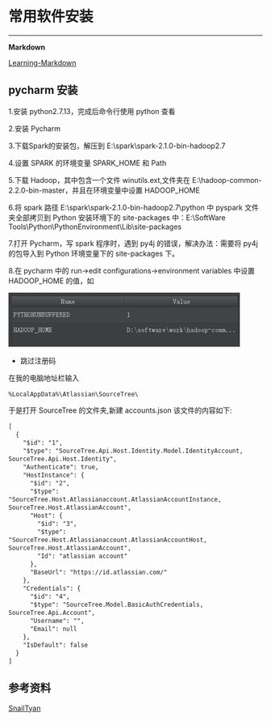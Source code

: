 # 常用软件安装
---

**Markdown**

[Learning-Markdown](http://xianbai.me/learn-md/)

## **pycharm** 安装

1.安装 python2.7.13，完成后命令行使用 python 查看

2.安装 Pycharm

3.下载Spark的安装包，解压到 E:\\spark\\spark-2.1.0-bin-hadoop2.7

4.设置 SPARK 的环境变量 SPARK_HOME 和 Path

5.下载 Hadoop，其中包含一个文件 winutils.ext,文件夹在 E:\\hadoop-common-2.2.0-bin-master，并且在环境变量中设置 HADOOP_HOME

6.将 spark 路径 E:\\spark\\spark-2.1.0-bin-hadoop2.7\\python 中 pyspark 文件夹全部拷贝到 Python 安装环境下的 site-packages 中：E:\\SoftWare Tools\\Python\\PythonEnvironment\\Lib\\site-packages

7.打开 Pycharm，写 spark 程序时，遇到 py4j 的错误，解决办法：需要将 py4j 的包导入到 Python 环境变量下的 site-packages 下。

8.在 pycharm 中的 run->edit configurations->environment variables 中设置 HADOOP_HOME 的值，如

![](../img/hadoop_config.png)

- 跳过注册码

在我的电脑地址栏输入

```
%LocalAppData%\Atlassian\SourceTree\
```

于是打开 SourceTree 的文件夹,新建 accounts.json 该文件的内容如下:

```
[
  {
    "$id": "1",
    "$type": "SourceTree.Api.Host.Identity.Model.IdentityAccount, SourceTree.Api.Host.Identity",
    "Authenticate": true,
    "HostInstance": {
      "$id": "2",
      "$type": "SourceTree.Host.Atlassianaccount.AtlassianAccountInstance, SourceTree.Host.AtlassianAccount",
      "Host": {
        "$id": "3",
        "$type": "SourceTree.Host.Atlassianaccount.AtlassianAccountHost, SourceTree.Host.AtlassianAccount",
        "Id": "atlassian account"
      },
      "BaseUrl": "https://id.atlassian.com/"
    },
    "Credentials": {
      "$id": "4",
      "$type": "SourceTree.Model.BasicAuthCredentials, SourceTree.Api.Account",
      "Username": "",
      "Email": null
    },
    "IsDefault": false
  }
]
```

## 参考资料

[SnailTyan](http://noahsnail.com/)
